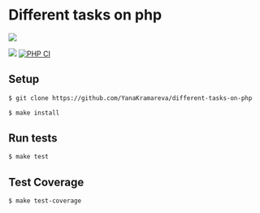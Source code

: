 # Different tasks on php

<a href="https://codeclimate.com/github/YanaKramareva/different-tasks-on-php/maintainability"><img src="https://api.codeclimate.com/v1/badges/8cccf1b46c5224d97025/maintainability" /></a>

<a href="https://codeclimate.com/github/YanaKramareva/different-tasks-on-php/test_coverage"><img src="https://api.codeclimate.com/v1/badges/8cccf1b46c5224d97025/test_coverage" /></a>
[![PHP CI](https://github.com/YanaKramareva/different-tasks-on-php/actions/workflows/workflow.yml/badge.svg)](https://github.com/YanaKramareva/different-tasks-on-php/actions/workflows/workflow.yml)

## Setup

```sh
$ git clone https://github.com/YanaKramareva/different-tasks-on-php

$ make install
```

## Run tests

```sh
$ make test
```

## Test Coverage

```sh
$ make test-coverage
```